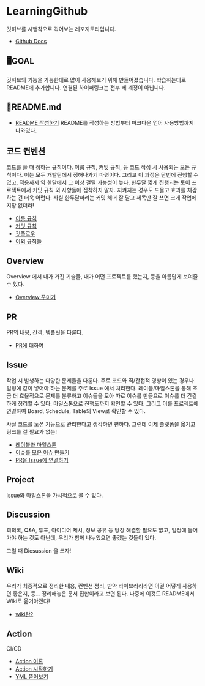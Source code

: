 # LearningGithub
깃허브를 시행착오로 겪어보는 레포지토리입니다.
- [Github Docs](https://docs.github.com/ko)

## 🖥GOAL
깃허브의 기능을 가능한대로 많이 사용해보기 위해 만들어졌습니다.
학습하는대로 README에 추가합니다.
연결된 하이퍼링크는 전부 제 계정이 아닙니다.

## 📑README.md
- [README 작성하기](https://backendcode.tistory.com/165)
README를 작성하는 방법부터 마크다운 언어 사용방법까지 나와있다.

## 코드 컨벤션
코드를 쓸 때 정하는 규칙이다.
이름 규칙, 커밋 규칙, 등 코드 작성 시 사용되는 모든 규칙이다.
이는 모두 개발팀에서 정해나가기 마련이다. 그리고 이 과정은 단번에 진행할 수 없고, 적용까지 약 한달에서 그 이상 걸릴 가능성이 높다.
한두달 짧게 진행되는 토이 프로젝트에서 커밋 규칙 외 사항들에 집착하지 말자. 지켜지는 경우도 드물고 효과를 체감하는 건 더욱 어렵다.
사실 한두달짜리는 커밋 헤더 잘 달고 제목만 잘 쓰면 크게 작업에 지장 없더라!

- [이름 규칙](https://daryeou.tistory.com/17)
- [커밋 규칙](https://velog.io/@shin6403/Git-git-%EC%BB%A4%EB%B0%8B-%EC%BB%A8%EB%B2%A4%EC%85%98-%EC%84%A4%EC%A0%95%ED%95%98%EA%B8%B0)
- [깃플로우](https://techblog.woowahan.com/2553/)
- [이외 규칙들](https://overcome-the-limits.tistory.com/5)

## Overview
Overview 에서 내가 가진 기술들, 내가 어떤 프로젝트를 했는지, 등을 아름답게 보여줄 수 있다.
- [Overview 꾸미기](https://www.sitepoint.com/github-profile-readme/)

## PR
PR의 내용, 간격, 템플릿을 다룬다.
- [PR에 대하여](https://2jinishappy.tistory.com/337)

## Issue
작업 시 발생하는 다양한 문제들을 다룬다.
주로 코드와 직/간접적 영향이 있는 경우나 일정에 같이 넣어야 하는 문제를 주로 Issue 에서 처리한다.
레이블/마일스톤을 통해 조금 더 효율적으로 문제를 분류하고 이슈들을 모아 따로 이슈를 만듦으로 이슈를 더 간결하게 정리할 수 있다. 마일스톤으로 진행도까지 확인할 수 있다.
그리고 이를 프로젝트에 연결하여 Board, Schedule, Table의 View로 확인할 수 있다.

사실 코드를 노션 기능으로 관리한다고 생각하면 편하다. 그런데 이제 플랫폼을 옮기고 링크를 걸 필요가 없는!

- [레이블과 마일스톤](https://docs.github.com/ko/issues/using-labels-and-milestones-to-track-work)
- [이슈를 모은 이슈 만들기](https://docs.github.com/ko/get-started/writing-on-github/working-with-advanced-formatting/about-task-lists)
- [PR을 Issue에 연결하기](https://docs.github.com/ko/issues/tracking-your-work-with-issues/linking-a-pull-request-to-an-issue#linking-a-pull-request-to-an-issue-using-a-keyword)

## Project
Issue와 마일스톤을 가시적으로 볼 수 있다.

## Discussion
회의록, Q&A, 투표, 아이디어 제시, 정보 공유 등 당장 해결할 필요도 없고, 일정에 들어가야 하는 것도 아닌데, 우리가 함께 나누었으면 좋겠는 것들이 있다.

그럴 때 Dicsussion 을 쓰자!

## Wiki
우리가 최종적으로 정리한 내용, 컨벤션 정리, 만약 라이브러리라면 이걸 어떻게 사용하면 좋은지, 등...
정리해놓은 문서 집합이라고 보면 된다.
나중에 이것도 README에서 Wiki로 옮겨야겠다!

- [wiki란?](https://docs.github.com/ko/communities/documenting-your-project-with-wikis/about-wikis)

## Action
CI/CD

- [Action 이론](https://www.youtube.com/watch?v=iLqGzEkusIw&pp=ygUNYWN0aW9uIGdpdGh1Yg%3D%3D)
- [Action 시작하기](https://docs.github.com/ko/actions/quickstart)
- [YML 뜯어보기](https://ffoorreeuunn.tistory.com/454)

